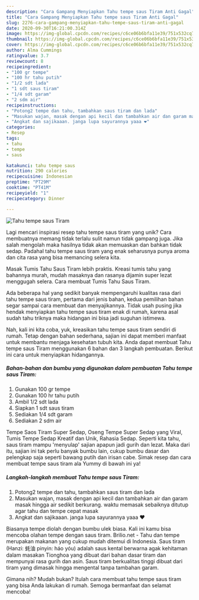 ```yaml
---
description: "Cara Gampang Menyiapkan Tahu tempe saus Tiram Anti Gagal"
title: "Cara Gampang Menyiapkan Tahu tempe saus Tiram Anti Gagal"
slug: 2276-cara-gampang-menyiapkan-tahu-tempe-saus-tiram-anti-gagal
date: 2020-09-30T16:21:00.314Z
image: https://img-global.cpcdn.com/recipes/c6ce06b6bfa11e39/751x532cq70/tahu-tempe-saus-tiram-foto-resep-utama.jpg
thumbnail: https://img-global.cpcdn.com/recipes/c6ce06b6bfa11e39/751x532cq70/tahu-tempe-saus-tiram-foto-resep-utama.jpg
cover: https://img-global.cpcdn.com/recipes/c6ce06b6bfa11e39/751x532cq70/tahu-tempe-saus-tiram-foto-resep-utama.jpg
author: Alma Cummings
ratingvalue: 3.7
reviewcount: 8
recipeingredient:
- "100 gr tempe"
- "100 hr tahu putih"
- "1/2 sdt lada"
- "1 sdt saus tiram"
- "1/4 sdt garam"
- "2 sdm air"
recipeinstructions:
- "Potong2 tempe dan tahu, tambahkan saus tiram dan lada"
- "Masukan wajan, masak dengan api kecil dan tambahkan air dan garam masak hingga air sedikit berkurang. waktu memasak sebaiknya ditutup agar tahu dan tempe cepat masak"
- "Angkat dan sajikaaan. janga lupa sayurannya yaaa ❤"
categories:
- Resep
tags:
- tahu
- tempe
- saus

katakunci: tahu tempe saus 
nutrition: 290 calories
recipecuisine: Indonesian
preptime: "PT29M"
cooktime: "PT41M"
recipeyield: "1"
recipecategory: Dinner

---
```



![Tahu tempe saus Tiram](https://img-global.cpcdn.com/recipes/c6ce06b6bfa11e39/751x532cq70/tahu-tempe-saus-tiram-foto-resep-utama.jpg)

Lagi mencari inspirasi resep tahu tempe saus tiram yang unik? Cara membuatnya memang tidak terlalu sulit namun tidak gampang juga. Jika salah mengolah maka hasilnya tidak akan memuaskan dan bahkan tidak sedap. Padahal tahu tempe saus tiram yang enak seharusnya punya aroma dan cita rasa yang bisa memancing selera kita.

Masak Tumis Tahu Saus Tiram lebih praktis. Kreasi tumis tahu yang bahannya murah, mudah masaknya dan rasanya dijamin super lezat menggugah selera. Cara membuat Tumis Tahu Saus Tiram.

Ada beberapa hal yang sedikit banyak mempengaruhi kualitas rasa dari tahu tempe saus tiram, pertama dari jenis bahan, kedua pemilihan bahan segar sampai cara membuat dan menyajikannya. Tidak usah pusing jika hendak menyiapkan tahu tempe saus tiram enak di rumah, karena asal sudah tahu triknya maka hidangan ini bisa jadi suguhan istimewa.


Nah, kali ini kita coba, yuk, kreasikan tahu tempe saus tiram sendiri di rumah. Tetap dengan bahan sederhana, sajian ini dapat memberi manfaat untuk membantu menjaga kesehatan tubuh kita. Anda dapat membuat Tahu tempe saus Tiram menggunakan 6 bahan dan 3 langkah pembuatan. Berikut ini cara untuk menyiapkan hidangannya.

<!--inarticleads1-->

##### Bahan-bahan dan bumbu yang digunakan dalam pembuatan Tahu tempe saus Tiram:

1. Gunakan 100 gr tempe
1. Gunakan 100 hr tahu putih
1. Ambil 1/2 sdt lada
1. Siapkan 1 sdt saus tiram
1. Sediakan 1/4 sdt garam
1. Sediakan 2 sdm air


Tempe Saos Tiram Super Sedap, Oseng Tempe Super Sedap yang Viral, Tumis Tempe Sedap Kreatif dan Unik, Rahasia Sedap. Seperti kita tahu, saus tiram mampu &#39;menyulap&#39; sajian apapun jadi gurih dan lezat. Maka dari itu, sajian ini tak perlu banyak bumbu lain, cukup bumbu dasar dan pelengkap saja seperti bawang putih dan irisan cabe. Simak resep dan cara membuat tempe saus tiram ala Yummy di bawah ini ya! 

<!--inarticleads2-->

##### Langkah-langkah membuat Tahu tempe saus Tiram:

1. Potong2 tempe dan tahu, tambahkan saus tiram dan lada
1. Masukan wajan, masak dengan api kecil dan tambahkan air dan garam masak hingga air sedikit berkurang. waktu memasak sebaiknya ditutup agar tahu dan tempe cepat masak
1. Angkat dan sajikaaan. janga lupa sayurannya yaaa ❤


Biasanya tempe diolah dengan bumbu ulek biasa. Kali ini kamu bisa mencoba olahan tempe dengan saus tiram. Brilio.net - Tahu dan tempe merupakan makanan yang cukup mudah ditemui di Indonesia. Saus tiram (Hanzi: 蚝油 pinyin: háo yóu) adalah saus kental berwarna agak kehitaman dalam masakan Tionghoa yang dibuat dari bahan dasar tiram dan mempunyai rasa gurih dan asin. Saus tiram berkualitas tinggi dibuat dari tiram yang dimasak hingga mengental tanpa tambahan garam. 

Gimana nih? Mudah bukan? Itulah cara membuat tahu tempe saus tiram yang bisa Anda lakukan di rumah. Semoga bermanfaat dan selamat mencoba!
